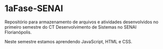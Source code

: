 # 1aFase-SENAI

Repositório para armazenamento de arquivos e atividades desenvolvidos no primeiro semestre do CT Desenvolvimento de Sistemas no SENAI Florianópolis.

Neste semestre estamos aprendendo JavaScript, HTML e CSS.
